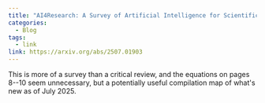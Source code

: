 ```yaml
---
title: "AI4Research: A Survey of Artificial Intelligence for Scientific Research"
categories:
  - Blog
tags:
  - link
link: https://arxiv.org/abs/2507.01903
---
```


This is more of a survey than a critical review, and the equations on pages 8--10 seem unnecessary, but a potentially useful compilation map of what's new as of July 2025.

